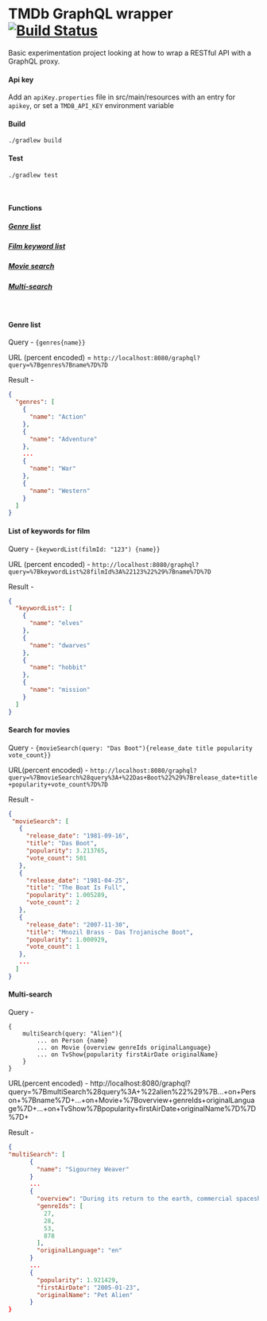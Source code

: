 # TMDb GraphQL wrapper [![Build Status](https://travis-ci.org/asherjames/tmdb-graphql-wrapper.svg?branch=master)](https://travis-ci.org/asherjames/tmdb-graphql-wrapper)
Basic experimentation project looking at how to wrap a RESTful API with a GraphQL proxy.

#### Api key
Add an `apiKey.properties` file in src/main/resources with an entry for `apikey`, or set a `TMDB_API_KEY` environment variable

#### Build

`./gradlew build`


#### Test

`./gradlew test`  
  
<br/>

#### Functions

##### [Genre list](#genrelist)
##### [Film keyword list](#keywordlist)
##### [Movie search](#moviesearch)
##### [Multi-search](#multisearch)

<br/>

#### <a name="genrelist">Genre list</a>

Query - `{genres{name}}`

URL (percent encoded) = `http://localhost:8080/graphql?query=%7Bgenres%7Bname%7D%7D`

Result - 
```json
{
  "genres": [
    {
      "name": "Action"
    },
    {
      "name": "Adventure"
    },
    ...
    {
      "name": "War"
    },
    {
      "name": "Western"
    }
  ]
}
```

#### <a name="keywordlist">List of keywords for film</a>

Query - `{keywordList(filmId: "123") {name}}`

URL (percent encoded) - `http://localhost:8080/graphql?query=%7BkeywordList%28filmId%3A%22123%22%29%7Bname%7D%7D`

Result - 
```json
{
  "keywordList": [
    {
      "name": "elves"
    },
    {
      "name": "dwarves"
    },
    {
      "name": "hobbit"
    },
    {
      "name": "mission"
    }
  ]
}
```

#### <a name="moviesearch">Search for movies</a>

Query - `{movieSearch(query: "Das Boot"){release_date title popularity vote_count}}`

URL(percent encoded) - `http://localhost:8080/graphql?query=%7BmovieSearch%28query%3A+%22Das+Boot%22%29%7Brelease_date+title+popularity+vote_count%7D%7D`

Result - 
```json
{
 "movieSearch": [
   {
     "release_date": "1981-09-16",
     "title": "Das Boot",
     "popularity": 3.213765,
     "vote_count": 501
   },
   {
     "release_date": "1981-04-25",
     "title": "The Boat Is Full",
     "popularity": 1.005289,
     "vote_count": 2
   },
   {
     "release_date": "2007-11-30",
     "title": "Mnozil Brass - Das Trojanische Boot",
     "popularity": 1.000929,
     "vote_count": 1
   },
   ...
  ]
}
```

#### <a name="multisearch">Multi-search</a>

Query - 
```
{
    multiSearch(query: "Alien"){
        ... on Person {name} 
        ... on Movie {overview genreIds originalLanguage}
        ... on TvShow{popularity firstAirDate originalName}
    }
}            
```

URL(percent encoded) - http://localhost:8080/graphql?query=%7BmultiSearch%28query%3A+%22alien%22%29%7B...+on+Person+%7Bname%7D+...+on+Movie+%7Boverview+genreIds+originalLanguage%7D+...+on+TvShow%7Bpopularity+firstAirDate+originalName%7D%7D%7D+

Result -
```json
{
"multiSearch": [
      {
        "name": "Sigourney Weaver"
      }
      ...
      {
        "overview": "During its return to the earth, commercial spaceship Nostromo intercepts a distress signal from a distant planet. When a three-member team of the crew discovers a chamber containing thousands of eggs on the planet, a creature inside one of the eggs attacks an explorer. The entire crew is unaware of the impending nightmare set to descend upon them when the alien parasite planted inside its unfortunate host is birthed.",
        "genreIds": [
          27,
          28,
          53,
          878
        ],
        "originalLanguage": "en"
      }
      ...
      {
        "popularity": 1.921429,
        "firstAirDate": "2005-01-23",
        "originalName": "Pet Alien"
      }
}
```
